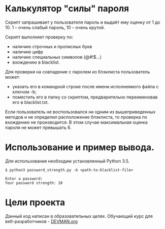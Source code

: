 # Калькулятор "силы" пароля

Скрипт запрашивает у пользователя пароль и выдаёт ему 
оценку от 1 до 10. 1 – очень слабый пароль, 10 – очень крутой.

Скрипт выполняет проверку по:
 * наличию строчных и прописных букв
 * наличию цифр
 * наличию специальных символов (@#!$...)
 * вхождению в blacklist.
 
Для проверки на совпадение с паролем из блэклиста 
пользователь может:
* указать его в командной строке после имени исполнеямого
файла с ключом -b;
* поместить его в папку со скриптом, предварительно переименовав
его в blacklist.txt.

Если пользователь не воспользовался ни одним из вышеприведенных 
методов и не определил расположение блэклиста, то проверка по 
вхождению не производится. В этом случае максимальная оценка
пароля не может превышать 6.  

# Использование и пример вывода.

Для использования необходим установленный Python 3.5.
```bush
$ python3 password_strength.py -b <path-to-blacklist-file>

Enter a password: 
Your password strength: 10

```

# Цели проекта

Данный код написан в образовательных целях. Обучающий курс для веб-разработчиков - [DEVMAN.org](https://devman.org)
